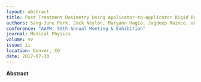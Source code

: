 ```yaml
---
layout: abstract
title: Post Treatment Dosimetry Using Applicator-to-Applicator Rigid Registration Followed by Adaptive Contouring in Intra-Vaginal HDR Brachytherapy
authors: Sang-June Park, Jack Neylon, Maryann Hagio, Jagdeep Raince, and D Demanes
conference: "AAPM: 59th Annual Meeting & Exhibition"
journal: Medical Physics
volume: vv
issue: ii
location: Denver, CO
date: 2017-07-30
---
```

**Abstract**

